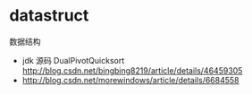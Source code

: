 # datastruct
数据结构

* jdk 源码 DualPivotQuicksort
http://blog.csdn.net/bingbing8219/article/details/46459305
* http://blog.csdn.net/morewindows/article/details/6684558